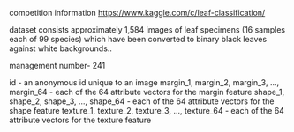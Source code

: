  
 competition information
 https://www.kaggle.com/c/leaf-classification/
 
 dataset consists approximately 1,584 images of leaf specimens (16 samples each of 99 species)
 which have been converted to binary black leaves against white backgrounds..

management number- 241

id - an anonymous id unique to an image
margin_1, margin_2, margin_3, ..., margin_64 - each of the 64 attribute vectors for the margin feature
shape_1, shape_2, shape_3, ..., shape_64 - each of the 64 attribute vectors for the shape feature
texture_1, texture_2, texture_3, ..., texture_64 - each of the 64 attribute vectors for the texture feature
